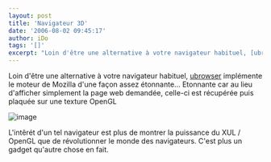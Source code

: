 ```yaml
---
layout: post
title: 'Navigateur 3D'
date: '2006-08-02 09:45:17'
author: iDo
tags: '[]'
excerpt: "Loin d'être une alternative à votre navigateur habituel, [ubrowser](http://ubrowser.com/index.php) implémente le moteur de Mozilla d'une façon assez étonnante...     \nEtonnante car au lieu d'afficher simplement la page web demandée, celle-ci est récupérée puis plaquée sur une texture OpenGL  \n  \n )   \n  \nL'intêrét d'un tel      …"
---
```


Loin d'être une alternative à votre navigateur habituel, [ubrowser](http://ubrowser.com/index.php) implémente le moteur de Mozilla d'une façon assez étonnante...
Etonnante car au lieu d'afficher simplement la page web demandée, celle-ci est récupérée puis plaquée sur une texture OpenGL

 ![image](http://img57.imageshack.us/img57/3126/screenshot06qf4.jpg)

L'intêrét d'un tel navigateur est plus de montrer la puissance du XUL / OpenGL que de révolutionner le monde des navigateurs. C'est plus un gadget qu'autre chose en fait.
